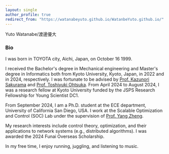 ```yaml
---
layout: single
author_profile: true
redirect_from: "https://watanabeyuto.github.io/WatanbeYuto.github.io/"
---
```

Yuto Watanabe/渡邊優大

### Bio
I was born in TOYOTA city, Aichi, Japan, on October 16 1999.

I received the Bachelor's degree in Mechanical engineering and Master's degree in Informatics both from Kyoto University, Kyoto, Japan, in 2022 and in 2024, respectively.
I was fortunate to be advised by [Prof. Kazunori Sakurama](http://www.ids.sys.i.kyoto-u.ac.jp/sakurama/index_e.html) and [Prof. Toshiyuki Ohtsuka](http://www.ids.sys.i.kyoto-u.ac.jp/~ohtsuka/index.htm).
From April 2024 to August 2024, I was a research fellow at Kyoto University funded by the JSPS Research Fellowship for Young Scientist DC1.

From September 2024, I am a Ph.D. student at the ECE department, University of California San Diego, USA.
I work at the Scalable Optimization and Control (SOC) Lab under the supervision of [Prof. Yang Zheng](https://zhengy09.github.io/index.html).

My research interests include control theory, optimization, and their applications to network systems (e.g., distributed algorithms).
I was awarded the 2024 Funai Overseas Scholarship.

In my free time, I enjoy running, juggling, and listening to music.